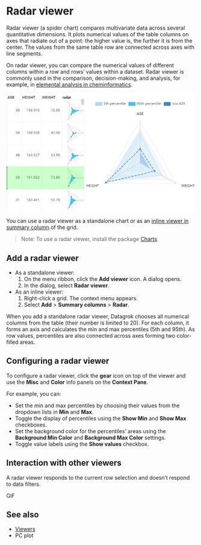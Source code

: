 <!-- TITLE: Radar viewer -->
<!-- SUBTITLE: -->

# Radar viewer

Radar viewer (a spider chart) compares multivariate data across several quantitative dimensions. It plots numerical values of the table columns on axes that radiate out of a point: the higher value is, the further it is from the center. The values from the same table row are connected across axes with line segments.

On radar viewer, you can compare the numerical values of different columns within a row and rows’ values within a dataset. Radar viewer is commonly used in the comparison, decision-making, and analysis, for example, in [elemental analysis in cheminformatics](https://github.com/datagrok-ai/public/tree/master/packages/Chem#elemental-analysis).

![Radar viewer](radar.png)

You can use a radar viewer as a standalone chart or as an [inline viewer in summary column](grid.md#row-summary-columns) of the grid.

>Note: To use a radar viewer, install the package [Charts](https://github.com/datagrok-ai/public/tree/master/packages/Charts).

## Add a radar viewer

* As a standalone viewer:
  1. On the menu ribbon, click the **Add viewer** icon. A dialog opens.
  1. In the dialog, select **Radar viewer**.
* As an inline viewer:
  1. Right-click a grid. The context menu appears.
  1. Select **Add** > **Summary columns** > **Radar**.

When you add a standalone radar viewer, Datagrok chooses all numerical columns from the table (their number is limited to 20). For each column, it forms an axis and calculates the min and max percentiles (5th and 95th). As row values, percentiles are also connected across axes forming two color-filled areas.

## Configuring a radar viewer

To configure a radar viewer, click the **gear** icon on top of the viewer and use the **Misc** and **Color** info panels on the **Context Pane**.

For example, you can:

* Set the min and max percentiles by choosing their values from the dropdown lists in **Min** and **Max**.
* Toggle the display of percentiles using the **Show Min** and **Show Max** checkboxes.
* Set the background color for the percentiles’ areas using the **Background Min Color** and **Background Max Color** settings.
* Toggle value labels using the **Show values** checkbox.

## Interaction with other viewers

A radar viewer responds to the current row selection and doesn’t respond to data filters.

GIF

## See also

* [Viewers](../viewers.md)
* PC plot
